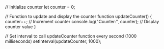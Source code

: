 <!-- ## Create a counter in JavaScript -->

<!-- We have already covered this in the second lesson, but as an easy recap try to code a counter in Javascript
It should go up as time goes by in intervals of 1 second -->

// Initialize counter
let counter = 0;

// Function to update and display the counter
function updateCounter() {
  counter++; // Increment counter
  console.log("Counter:", counter); // Display counter value
}

// Set interval to call updateCounter function every second (1000 milliseconds)
setInterval(updateCounter, 1000);


